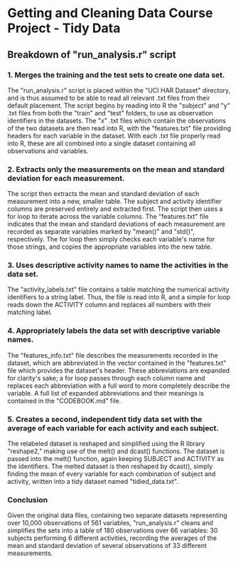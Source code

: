 # Getting and Cleaning Data Course Project - Tidy Data
## Breakdown of "run_analysis.r" script

### 1. Merges the training and the test sets to create one data set.
The "run_analysis.r" script is placed within the "UCI HAR Dataset" directory, and is thus assumed
to be able to read all relevant .txt files from their default placement. The script begins by reading
into R the "subject" and "y" .txt files from both the "train" and "test" folders, to use as observation
identifiers in the datasets. The "x" .txt files which contain the observations of the two datasets are 
then read into R, with the "features.txt" file providing headers for each variable in the dataset. With 
each .txt file properly read into R, these are all combined into a single dataset containing all observations 
and variables.

### 2. Extracts only the measurements on the mean and standard deviation for each measurement.
The script then extracts the mean and standard deviation of each measurement into a new, smaller table.
The subject and activity identifier columns are preserved entirely and extracted first. The script then
uses a for loop to iterate across the variable columns. The "features.txt" file indicates that the mean
and standard deviations of each measurement are recorded as separate variables marked by "mean()" and
"std()", respectively. The for loop then simply checks each variable's name for those strings, and copies
the appropriate variables into the new table.

### 3. Uses descriptive activity names to name the activities in the data set.
The "activity_labels.txt" file contains a table matching the numerical activity identifiers to a string label.
Thus, the file is read into R, and a simple for loop reads down the ACTIVITY column and replaces all numbers 
with their matching label.

### 4. Appropriately labels the data set with descriptive variable names.
The "features_info.txt" file describes the measurements recorded in the dataset, which are abbreviated in 
the vector contained in the "features.txt" file which provides the dataset's header. These abbreviations 
are expanded for clarity's sake; a for loop passes through each column name and replaces each abbreviation 
with a full word to more completely describe the variable. A full list of expanded abbreviations and their 
meanings is contained in the "CODEBOOK.md" file.

### 5. Creates a second, independent tidy data set with the average of each variable for each activity and each subject.
The relabeled dataset is reshaped and simplified using the R library "reshape2," making use of the melt()
and dcast() functions. The dataset is passed into the melt() function, again keeping SUBJECT and ACTIVITY 
as the identifiers. The melted dataset is then reshaped by dcast(), simply finding the mean of every variable
for each combination of subject and activity, written into a tidy dataset named "tidied_data.txt".

### Conclusion
Given the original data files, containing two separate datasets representing over 10,000 observations of 561
variables, "run_analysis.r" cleans and simplifies the sets into a table of 180 observations over 66 variables: 
30 subjects performing 6 different activities, recording the averages of the mean and standard deviation of
several observations of 33 different measurements.
